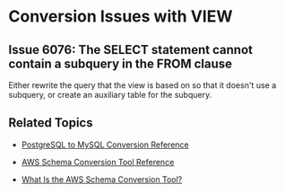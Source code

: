 # Conversion Issues with VIEW<a name="sct-reference-PostgreSQL-MySQL-VIEW"></a>

## Issue 6076: The SELECT statement cannot contain a subquery in the FROM clause<a name="sct-reference-6076"></a>

Either rewrite the query that the view is based on so that it doesn't use a subquery, or create an auxiliary table for the subquery\.

## Related Topics<a name="w3ab1c37c17c11d179b5"></a>

+  [PostgreSQL to MySQL Conversion Reference](sct-reference-PostgreSQL-MySQL-overview.md) 

+  [AWS Schema Conversion Tool Reference](CHAP_SchemaConversionTool.Reference.md) 

+  [What Is the AWS Schema Conversion Tool?](Welcome.md) 